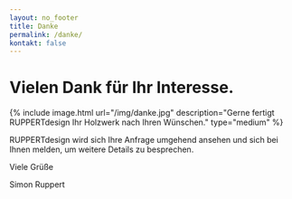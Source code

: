 ```yaml
---
layout: no_footer
title: Danke
permalink: /danke/
kontakt: false
---
```


# Vielen Dank für Ihr Interesse.

{% include image.html url="/img/danke.jpg" description="Gerne fertigt RUPPERTdesign Ihr Holzwerk nach Ihren Wünschen." type="medium" %}

RUPPERTdesign wird sich Ihre Anfrage umgehend ansehen und sich bei Ihnen melden, um weitere Details zu besprechen.

Viele Grüße

Simon Ruppert